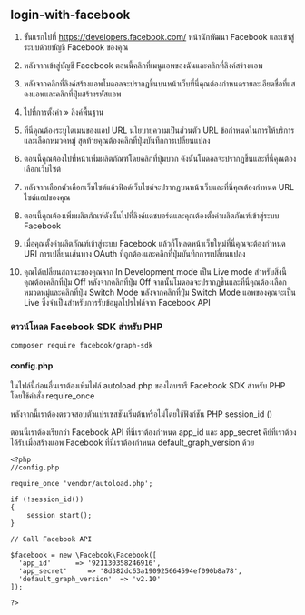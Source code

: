 ## login-with-facebook

1. ขั้นแรกไปที่ https://developers.facebook.com/ หน้านักพัฒนา Facebook และเข้าสู่ระบบด้วยบัญชี Facebook ของคุณ

2. หลังจากเข้าสู่บัญชี Facebook ตอนนี้คลิกที่เมนูแอพของฉันและคลิกที่ลิงค์สร้างแอพ

3. หลังจากคลิกที่ลิงค์สร้างแอพโมดอลจะปรากฏขึ้นบนหน้าเว็บที่นี่คุณต้องกำหนดรายละเอียดชื่อที่แสดงแอพและคลิกที่ปุ่มสร้างรหัสแอพ

4. ไปที่การตั้งค่า » ลิงค์พื้นฐาน

5. ที่นี่คุณต้องระบุโดเมนของแอป URL นโยบายความเป็นส่วนตัว URL ข้อกำหนดในการให้บริการและเลือกหมวดหมู่  สุดท้ายคุณต้องคลิกที่ปุ่มบันทึกการเปลี่ยนแปลง

6. ตอนนี้คุณต้องไปที่หน้าเพิ่มผลิตภัณฑ์โดยคลิกที่ปุ่มบวก  ดังนั้นโมดอลจะปรากฏขึ้นและที่นี่คุณต้องเลือกเว็บไซต์

7. หลังจากเลือกตัวเลือกเว็บไซต์แล้วฟิลด์เว็บไซต์จะปรากฏบนหน้าเว็บและที่นี่คุณต้องกำหนด URL ไซต์แอปของคุณ

8. ตอนนี้คุณต้องเพิ่มผลิตภัณฑ์ดังนั้นไปที่ลิงค์แดชบอร์ดและคุณต้องตั้งค่าผลิตภัณฑ์เข้าสู่ระบบ Facebook

9. เมื่อคุณตั้งค่าผลิตภัณฑ์เข้าสู่ระบบ Facebook แล้วก็โหลดหน้าเว็บใหม่ที่นี่คุณจะต้องกำหนด URI การเปลี่ยนเส้นทาง OAuth ที่ถูกต้องและคลิกที่ปุ่มบันทึกการเปลี่ยนแปลง

10. คุณได้เปลี่ยนสถานะของคุณจาก In Development mode เป็น Live mode สำหรับสิ่งนี้คุณต้องคลิกที่ปุ่ม Off หลังจากคลิกที่ปุ่ม Off จากนั้นโมดอลจะปรากฏขึ้นและที่นี่คุณต้องเลือกหมวดหมู่และคลิกที่ปุ่ม Switch Mode  หลังจากคลิกที่ปุ่ม Switch Mode แอพของคุณจะเป็น Live ซึ่งจำเป็นสำหรับการรับข้อมูลโปรไฟล์จาก Facebook API


### ดาวน์โหลด Facebook SDK สำหรับ PHP
```
composer require facebook/graph-sdk
```

#### config.php
ในไฟล์นี้ก่อนอื่นเราต้องเพิ่มไฟล์ autoload.php ของไลบรารี Facebook SDK สำหรับ PHP โดยใช้คำสั่ง require_once

หลังจากนี้เราต้องตรวจสอบตัวแปรเซสชันเริ่มต้นหรือไม่โดยใช้ฟังก์ชัน PHP session_id ()


ตอนนี้เราต้องเรียกว่า Facebook API ที่นี่เราต้องกำหนด app_id และ app_secret คีย์ที่เราต้องได้รับเมื่อสร้างแอพ Facebook  ที่นี่เราต้องกำหนด default_graph_version ด้วย

```
<?php
//config.php

require_once 'vendor/autoload.php';

if (!session_id())
{
    session_start();
}

// Call Facebook API

$facebook = new \Facebook\Facebook([
  'app_id'      => '921130358246916',
  'app_secret'     => '8d382dc63a190925664594ef090b8a78',
  'default_graph_version'  => 'v2.10'
]);

?>
```
